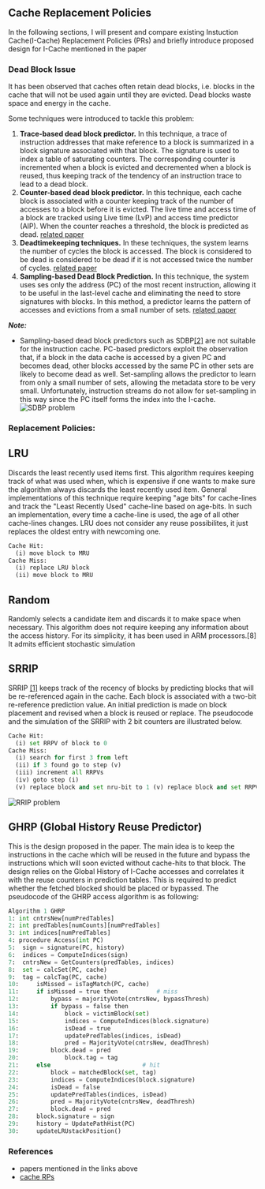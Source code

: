 ## Cache Replacement Policies

In the following sections, I will present and compare existing Instuction Cache(I-Cache) Replacement Policies (PRs) and briefly introduce proposed design for I-Cache mentioned in the paper


### Dead Block Issue

It has been observed that caches often retain dead blocks, i.e. blocks in the cache that will not be used again until they are evicted. Dead blocks waste
space and energy in the cache. 

Some techniques were introduced to tackle this problem:

1. **Trace-based dead block predictor.** In this technique, a trace of instruction addresses that make reference to a block is summarized in a block signature associated with that block. The signature is used to index a table of saturating counters. The corresponding counter is incremented when a block is evicted and
decremented when a block is reused, thus keeping track of the tendency of an instruction trace to lead to a dead block.
2. **Counter-based dead block predictor.**  In this technique, each cache block is associated with a counter keeping track of the number of accesses to a block before it is evicted. The live time and access time of a block are tracked using Live time (LvP) and access time predictor (AIP). When the counter reaches a threshold, the block is predicted as dead. [related paper](https://ieeexplore.ieee.org/document/4358260?section=abstract)
3. **Deadtimekeeping techniques.** In these techniques, the system learns the number of cycles the block is accessed. The block is considered to be dead is considered to be dead if it is not accessed twice the number of cycles. [related paper](https://dl.acm.org/doi/pdf/10.1145/545214.545239)
4. **Sampling-based Dead Block Prediction.** In this technique, the system uses ses only the address (PC) of the most recent instruction, allowing it to be useful in the last-level cache and eliminating the need to store signatures with blocks. In this method, a predictor learns the pattern of accesses and evictions from a
small number of sets. [related paper](https://ieeexplore.ieee.org/stamp/stamp.jsp?tp=&arnumber=5695535)

**_Note:_**
  - Sampling-based dead block predictors such as SDBP[[2]](https://ieeexplore.ieee.org/stamp/stamp.jsp?tp=&arnumber=5695535) are not suitable for the instruction cache. PC-based predictors exploit the observation that, if a block in the data cache is accessed by a given PC and becomes dead, other blocks accessed by the same PC in other sets are likely to become dead as well. Set-sampling allows the predictor to learn from only a small number of sets, allowing the metadata store to be very small. Unfortunately, instruction streams do not allow for set-sampling in this way since the PC itself forms the index into the I-cache.
![SDBP problem](https://github.com/shyngys-aitkazinov/ghrp.github.io/blob/master/DeadBlockProblem.png?raw=true)  


### Replacement Policies:

## LRU
Discards the least recently used items first. This algorithm requires keeping track of what was used when, which is expensive if one wants to make sure the algorithm always discards the least recently used item. General implementations of this technique require keeping "age bits" for cache-lines and track the "Least Recently Used" cache-line based on age-bits. In such an implementation, every time a cache-line is used, the age of all other cache-lines changes. LRU does not consider any reuse possibilites, it just replaces the oldest entry with newcoming one.
```python
Cache Hit:
  (i) move block to MRU  
Cache Miss:
  (i) replace LRU block
  (ii) move block to MRU
 ``` 

## Random
Randomly selects a candidate item and discards it to make space when necessary. This algorithm does not require keeping any information about the access history. For its simplicity, it has been used in ARM processors.[8] It admits efficient stochastic simulation

## SRRIP
SRRIP [[1]](https://people.csail.mit.edu/emer/papers/2010.06.isca.rrip.pdf) keeps track of the recency of blocks by predicting blocks that will be re-referenced again in the cache. Each block is associated with a two-bit re-reference prediction value. An initial prediction is made on block placement and revised when a block is reused or replace. The pseudocode and the simulation of the SRRIP with 2 bit counters are illustrated below.  
```python
Cache Hit:
  (i) set RRPV of block to 0
Cache Miss:
  (i) search for first 3 from left
  (ii) if 3 found go to step (v)
  (iii) increment all RRPVs
  (iv) goto step (i)
  (v) replace block and set nru-bit to 1 (v) replace block and set RRPV to 2
 ``` 
![RRIP problem](https://github.com/shyngys-aitkazinov/ghrp.github.io/blob/master/images/RRIP.png?raw=true)  

## GHRP (Global History Reuse Predictor)
This is the design proposed in the paper. The main idea is to keep the instructions in the cache which will be reused in the future and bypass the instructions which will soon evicted without cache-hits to that block. The design relies on the Global History of I-Cache accesses and correlates it with the reuse counters in prediction tables. This is required to predict whether the fetched blocked should be placed or bypassed. The pseudocode of the GHRP access algorithm is as following:


```python
Algorithm 1 GHRP 
1: int cntrsNew[numPredTables] 
2: int predTables[numCounts][numPredTables] 
3: int indices[numPredTables] 
4: procedure Access(int PC) 
5: 	sign = signature(PC, history) 
6:	indices = ComputeIndices(sign)
7: 	cntrsNew = GetCounters(predTables, indices) 
8: 	set = calcSet(PC, cache) 
9: 	tag = calcTag(PC, cache) 
10: 	isMissed = isTagMatch(PC, cache) 
11: 	if isMissed = true then           # miss 
12: 		bypass = majorityVote(cntrsNew, bypassThresh) 
13: 		if bypass = false then 
14: 			block = victimBlock(set) 
15: 			indices = ComputeIndices(block.signature) 
16: 			isDead = true 
17: 			updatePredTables(indices, isDead) 
18: 			pred = MajorityVote(cntrsNew, deadThresh) 
19:			block.dead = pred 
20: 			block.tag = tag 
21: 	else                          # hit 
22: 		block = matchedBlock(set, tag)
23: 		indices = ComputeIndices(block.signature) 
24: 		isDead = false 
25: 		updatePredTables(indices, isDead)
26: 		pred = MajorityVote(cntrsNew, deadThresh) 
27: 		block.dead = pred 
28: 	block.signature = sign 
29: 	history = UpdatePathHist(PC) 
30: 	updateLRUstackPosition()
```


### References
- papers mentioned in the links above
- [cache RPs](https://en.wikipedia.org/wiki/Cache_replacement_policies#:~:text=Caching%20improves%20performance%20by%20keeping,room%20for%20the%20new%20ones.)
